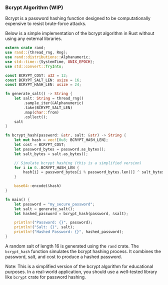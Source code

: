### Bcrypt Algorithm (WIP)

Bcrypt is a password hashing function designed to be computationally expensive to resist brute-force attacks. 

Below is a simple implementation of the bcrypt algorithm in Rust without using any external libraries.

```rust
extern crate rand;
use rand::{thread_rng, Rng};
use rand::distributions::Alphanumeric;
use std::time::{SystemTime, UNIX_EPOCH};
use std::convert::TryInto;

const BCRYPT_COST: u32 = 12;
const BCRYPT_SALT_LEN: usize = 16;
const BCRYPT_HASH_LEN: usize = 24;

fn generate_salt() -> String {
    let salt: String = thread_rng()
        .sample_iter(&Alphanumeric)
        .take(BCRYPT_SALT_LEN)
        .map(char::from)
        .collect();
    salt
}

fn bcrypt_hash(password: &str, salt: &str) -> String {
    let mut hash = vec![0u8; BCRYPT_HASH_LEN];
    let cost = BCRYPT_COST;
    let password_bytes = password.as_bytes();
    let salt_bytes = salt.as_bytes();

    // Simulate bcrypt hashing (this is a simplified version)
    for i in 0..BCRYPT_HASH_LEN {
        hash[i] = password_bytes[i % password_bytes.len()] ^ salt_bytes[i % salt_bytes.len()] ^ (cost as u8);
    }

    base64::encode(&hash)
}

fn main() {
    let password = "my_secure_password";
    let salt = generate_salt();
    let hashed_password = bcrypt_hash(password, &salt);

    println!("Password: {}", password);
    println!("Salt: {}", salt);
    println!("Hashed Password: {}", hashed_password);
}
```

A random salt of length 16 is generated using the `rand` crate. The `bcrypt_hash` function simulates the bcrypt hashing process. It combines the password, salt, and cost to produce a hashed password.

Note: This is a simplified version of the bcrypt algorithm for educational purposes. In a real-world application, you should use a well-tested library like `bcrypt` crate for password hashing.
